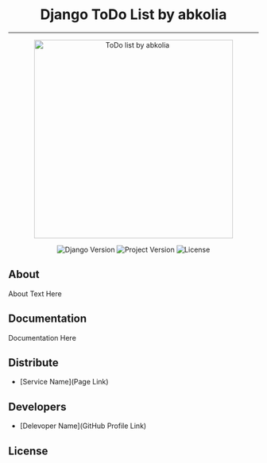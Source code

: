<h1 align="center"> Django ToDo List by abkolia </h1>

---

<p align="center">
      <img src="https://i.ibb.co/Kxzzn1c/image.png" alt='ToDo list by abkolia' width="400">
</p>

<p align="center">
   <img src="https://img.shields.io/badge/Django%20version-4.1.6-blue" alt="Django Version">
   <img src="https://img.shields.io/badge/Version-v1.0%20(Alpha)-brightgreen" alt="Project Version">
   <img src="" alt="License">
</p>

## About

About Text Here

## Documentation

Documentation Here

## Distribute

- [Service Name](Page Link)


## Developers

- [Delevoper Name](GitHub Profile Link)

## License
